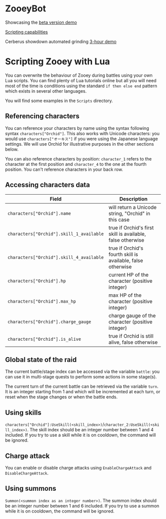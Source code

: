 # ZooeyBot

Showcasing the [beta version demo](https://www.youtube.com/watch?v=6U0AdTji1tA)

[Scripting capabilities](https://www.youtube.com/watch?v=UJmuqbfEaM0)

Cerberus showdown automated grinding [3-hour demo](https://www.youtube.com/watch?v=-xvDRwB4QEk)

# Scripting Zooey with Lua

You can overwrite the behaviour of Zooey during battles using your own Lua scripts. You can find plenty of Lua tutorials online but all you will need most of the time is conditions using the standard `if then else end` pattern which exists in several other languages.

You will find some examples in the `Scripts` directory.

## Referencing characters
You can reference your characters by name using the syntax following syntax `characters["Orchid"]`. This also works with Unicode characters: you would use `characters["オーキス"]` if you were using the Japanese language settings. We will use Orchid for illustrative purposes in the other sections below.

You can also reference characters by position: `character_1` refers to the character at the first position and `character_4` to the one at the fourth position. You can't reference characters in your back row.

## Accessing characters data
| Field | Description |
| ----- | ----- |
| `characters["Orchid"].name` | will return a Unicode string, "Orchid" in this case |
| `characters["Orchid"].skill_1_available` | true if Orchid's first skill is available, false otherwise |
| `characters["Orchid"].skill_4_available` | true if Orchid's fourth skill is available, false otherwise |
| `characters["Orchid"].hp` | current HP of the character (positive integer) |
| `characters["Orchid"].max_hp` | max HP of the character (positive integer) |
| `characters["Orchid"].charge_gauge` | charge gauge of the character (positive integer) |
| `characters["Orchid"].is_alive` | true if Orchid is still alive, false otherwise |

## Global state of the raid

The current battle/stage index can be accessed via the variable `battle`: you can use it in multi-stage quests to perform some actions in some stage(s).

The current turn of the current battle can be retrieved via the variable `turn`. It is an integer starting from 1 and which will be incremented at each turn, or reset when the stage changes or when the battle ends.

## Using skills
`characters["Orchid"]:UseSkill(<skill_index>)`/`character_2:UseSkill(<skill_index>)`. The skill index should be an integer number between 1 and 4 included. If you try to use a skill while it is on cooldown, the command will be ignored.

## Charge attack
You can enable or disable charge attacks using `EnableChargeAttack` and `DisableChargeAttack`.

## Using summons
`Summon(<summon index as an integer number>)`. The summon index should be an integer number between 1 and 6 included. If you try to use a summon while it is on cooldown, the command will be ignored.
